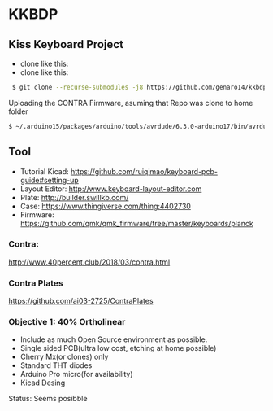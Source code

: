 # KKBDP
## Kiss Keyboard Project
+ clone like this:  
+ clone like this:  
```bash
 $ git clone --recurse-submodules -j8 https://github.com/genaro14/kkbdp
```
Uploading the CONTRA Firmware, asuming that Repo was clone to home folder
```bash
$ ~/.arduino15/packages/arduino/tools/avrdude/6.3.0-arduino17/bin/avrdude -C~/.arduino15/packages/arduino/tools/avrdude/6.3.0-arduino17/etc/avrdude.conf -v -patmega32u4 -cavr109 -P/dev/ttyACM0 -b57600 -D -Uflash:w:~/keyboard/tmk_keyboard/keyboard/contra/contra.hex:i
```

## Tool
+ Tutorial Kicad: https://github.com/ruiqimao/keyboard-pcb-guide#setting-up
+ Layout Editor: http://www.keyboard-layout-editor.com
+ Plate: http://builder.swillkb.com/
+ Case: https://www.thingiverse.com/thing:4402730
+ Firmware: https://github.com/qmk/qmk_firmware/tree/master/keyboards/planck


### Contra:
http://www.40percent.club/2018/03/contra.html
### Contra Plates
https://github.com/ai03-2725/ContraPlates

### Objective 1: 40% Ortholinear
+ Include as much Open Source environment as possible.
+ Single sided PCB(ultra low cost, etching at home possible)
+ Cherry Mx(or clones) only
+ Standard THT diodes
+ Arduino Pro micro(for availability)
+ Kicad Desing


Status:
Seems posibble
